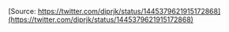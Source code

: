 [Source: https://twitter.com/diprjk/status/1445379621915172868](https://twitter.com/diprjk/status/1445379621915172868)